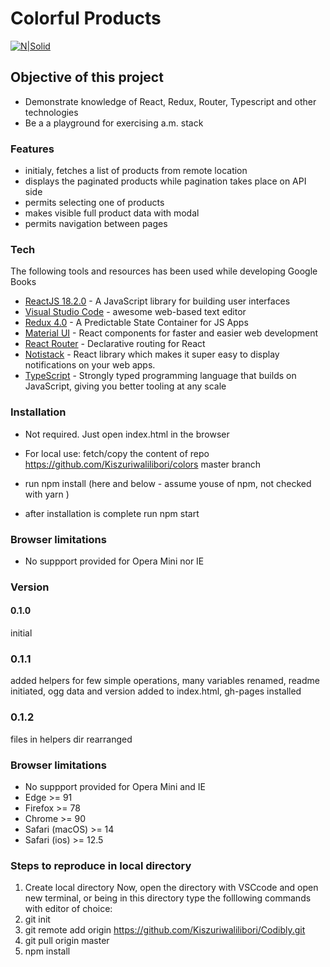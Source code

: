 # Colorful Products

[![N|Solid](https://cldup.com/dTxpPi9lDf.thumb.png)](https://nodesource.com/products/nsolid)

## Objective of this project

-   Demonstrate knowledge of React, Redux, Router, Typescript and other technologies
-   Be a a playground for exercising a.m. stack

### Features

-   initialy, fetches a list of products from remote location
-   displays the paginated products while pagination takes place on API side
-   permits selecting one of products
-   makes visible full product data with modal
-   permits navigation between pages

### Tech

The following tools and resources has been used while developing Google Books

-   [ReactJS 18.2.0](https://reactjs.org/) - A JavaScript library for building user interfaces
-   [Visual Studio Code](https://code.visualstudio.com/) - awesome web-based text editor
-   [Redux 4.0](https://redux.js.org/) - A Predictable State Container for JS Apps
-   [Material UI](https://mui.com/) - React components for faster and easier web development
-   [React Router](https://reacttraining.com/blog/react-router-v6-pre/) - Declarative routing for React
-   [Notistack](https://notistack.com/) - React library which makes it super easy to display notifications on your web apps.
-   [TypeScript](https://www.typescriptlang.org/) - Strongly typed programming language that builds on JavaScript, giving you better tooling at any scale

### Installation

-   Not required. Just open index.html in the browser
-   For local use: fetch/copy the content of repo <https://github.com/Kiszuriwalilibori/colors> master branch
-   run npm install (here and below - assume youse of npm, not checked with yarn )

-   after installation is complete run npm start

### Browser limitations

-   No suppport provided for Opera Mini nor IE

### Version

#### 0.1.0

initial

### 0.1.1

added helpers for few simple operations, many variables renamed, readme initiated, ogg data and version added to index.html, gh-pages installed

### 0.1.2

files in helpers dir rearranged

### Browser limitations

-   No suppport provided for Opera Mini and IE
-   Edge >= 91
-   Firefox >= 78
-   Chrome >= 90
-   Safari (macOS) >= 14
-   Safari (ios) >= 12.5

### Steps to reproduce in local directory

1. Create local directory
   Now, open the directory with VSCcode and open new terminal, or being in this directory type the folllowing commands with editor of choice:
2. git init
3. git remote add origin https://github.com/Kiszuriwalilibori/Codibly.git
4. git pull origin master
5. npm install

